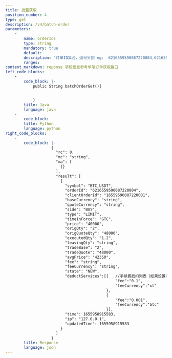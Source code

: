 ```yaml
---
title: 批量获取
position_number: 4
type: get
description: /v4/batch-order
parameters:
    -
        name: orderIds
        type: string
        mandatory: true
        default:
        description: '订单ID集合，逗号分割 eg:  6216559590087220004,6216559590087220004'
        ranges:
content_markdown: reponse 字段信息参考单笔订单获取接口
left_code_blocks:
    -
        code_block: |-
            public String batchOrderGet(){


            }
        title: Java
        language: java
    -
        code_block:
        title: Python
        language: python
right_code_blocks:
    -
        code_block: |-
                    {
                      "rc": 0,
                      "mc": "string",
                      "ma": [
                        {}
                      ],
                      "result": [
                        {
                          "symbol": "BTC_USDT",
                          "orderId": "6216559590087220004",
                          "clientOrderId": "16559590087220001",
                          "baseCurrency": "string",
                          "quoteCurrency": "string",
                          "side": "BUY",
                          "type": "LIMIT",
                          "timeInForce": "GTC",
                          "price": "40000",
                          "origQty": "2",
                          "origQuoteQty": "48000",
                          "executedQty": "1.2",
                          "leavingQty": "string",
                          "tradeBase": "2",
                          "tradeQuote": "48000",
                          "avgPrice": "42350",
                          "fee": "string",
                          "feeCurrency": "string",
                          "state": "NEW",
                          "deductServices":[{   //手续费抵扣列表（如果设置手续费抵扣并产生抵扣，使用该字段代表手续费，没有抵扣使用原有fee、feeCurrency字段代表手续费）
                                                "fee":"0.1",     
                                                "feeCurrency":"xt"
                                            },
                                            {   
                                                "fee":"0.001",
                                                "feeCurrency":"btc"
                                            }],
                          "time": 1655958915583,
                          "ip": "127.0.0.1",
                          "updatedTime": 1655958915583
                        }
                      ]
                    }
        title: Response
        language: json
---
```

